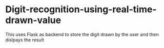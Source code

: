 # Digit-recognition-using-real-time-drawn-value
This uses Flask as backend to store the digit drawn by the user and then dislpays the result
